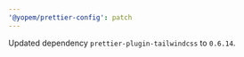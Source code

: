 ```yaml
---
'@yopem/prettier-config': patch
---
```


Updated dependency `prettier-plugin-tailwindcss` to `0.6.14`.
